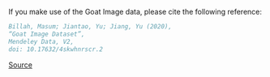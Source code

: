 If you make use of the Goat Image data, please cite the following reference:

``` bibtex
Billah, Masum; Jiantao, Yu; Jiang, Yu (2020), 
“Goat Image Dataset”, 
Mendeley Data, V2, 
doi: 10.17632/4skwhnrscr.2
```

[Source](https://data.mendeley.com/datasets/4skwhnrscr/2)